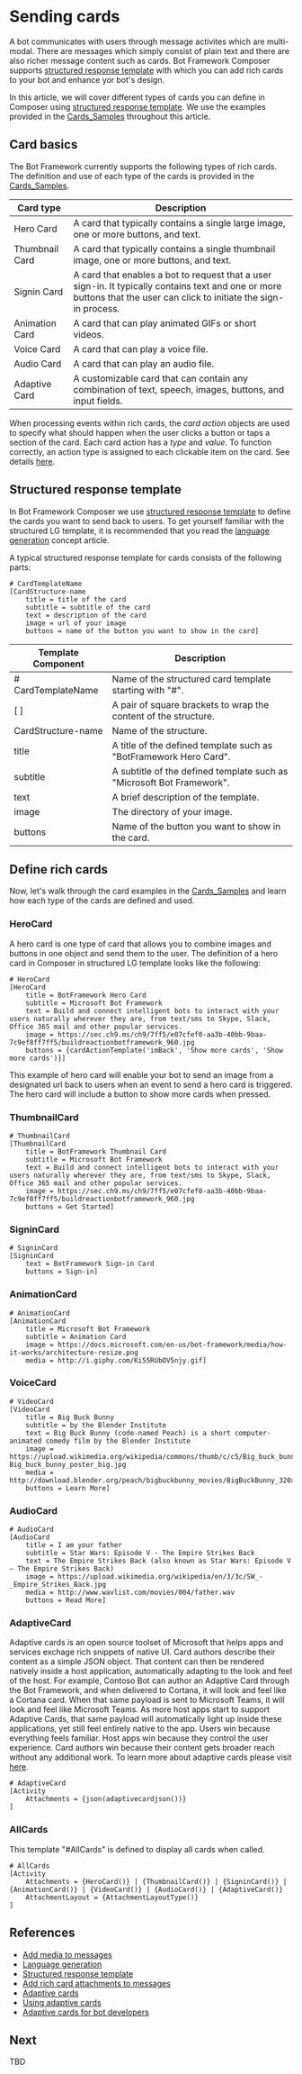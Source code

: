 # Sending cards 

A bot communicates with users through message activites which are multi-modal. There are messages which simply consist of plain text and there are also richer message content such as cards. Bot Framework Composer supports [structured response template](https://github.com/microsoft/BotBuilder-Samples/blob/vishwac/master-4.6/experimental/language-generation/docs/structured-response-template.md) with which you can add rich cards to your bot and enhance yor bot's design. 

In this article, we will cover different types of cards you can define in Composer using [structured response template](https://github.com/microsoft/BotBuilder-Samples/blob/vishwac/master-4.6/experimental/language-generation/docs/structured-response-template.md). We use the examples provided in the [Cards_Samples](https://github.com/microsoft/BotFramework-Composer/tree/stable/SampleBots/Cards_Samples) throughout this article.

## Card basics

The Bot Framework currently supports the following types of rich cards. The definition and use of each type of the cards is provided in the [Cards_Samples](https://github.com/microsoft/BotFramework-Composer/tree/stable/SampleBots/Cards_Samples). 

| Card type      | Description                                                                                                                                                           |
| -------------- | --------------------------------------------------------------------------------------------------------------------------------------------------------------------- |
| Hero Card      | A card that typically contains a single large image, one or more buttons, and text.                                                                                   |
| Thumbnail Card | A card that typically contains a single thumbnail image, one or more buttons, and text.                                                                               |
| Signin Card    | A card that enables a bot to request that a user sign-in. It typically contains text and one or more buttons that the user can click to initiate the sign-in process. |
| Animation Card | A card that can play animated GIFs or short videos.                                                                                                                   |
| Voice Card     | A card that can play a voice file.                                                                                                                                    |
| Audio Card     | A card that can play an audio file.                                                                                                                                   |
| Adaptive Card  | A customizable card that can contain any combination of text, speech, images, buttons, and input fields.                                                              |

When processing events within rich cards, the _card action_ objects are used to specify what should happen when the user clicks a button or taps a section of the card. Each card action has a _type_ and _value_. To function correctly, an action type is assigned to each clickable item on the card. See details [here](https://docs.microsoft.com/en-us/azure/bot-service/bot-builder-howto-add-media-attachments?view=azure-bot-service-4.0&tabs=csharp). 

## Structured response template 

In Bot Framework Composer we use [structured response template](https://github.com/microsoft/BotBuilder-Samples/blob/vishwac/master-4.6/experimental/language-generation/docs/structured-response-template.md) to define the cards you want to send back to users. To get yourself familiar with the structured LG template, it is recommended that you read the [language generation](https://github.com/microsoft/BotFramework-Composer/blob/kaiqb/Ignite2019/docs/concept-language-genereation-draft.md) concept article. 

A typical structured response template for cards consists of the following parts: 

    # CardTemplateName 
    [CardStructure-name
        title = title of the card
        subtitle = subtitle of the card
        text = description of the card
        image = url of your image
        buttons = name of the button you want to show in the card]

| Template Component | Description                                                           |
| ------------------ | --------------------------------------------------------------------- |
| # CardTemplateName | Name of the structured card template starting with "#".               |
| [   ]              | A pair of square brackets to wrap the content of the structure.       |
| CardStructure-name | Name of the structure.                                                |
| title              | A title of the defined template such as "BotFramework Hero Card".     |
| subtitle           | A subtitle of the defined template such as "Microsoft Bot Framework". |
| text               | A brief description of the template.                                  |
| image              | The directory of your image.                                          |
| buttons            | Name of the button you want to show in the card.                      |

## Define rich cards 
Now, let's walk through the card examples in the [Cards_Samples](https://github.com/microsoft/BotFramework-Composer/tree/stable/SampleBots/Cards_Samples) and learn how each type of the cards are defined and used. 

### HeroCard
A hero card is one type of card that allows you to combine images and buttons in one object and send them to the user. The definition of a hero card in Composer in structured LG template looks like the following: 

    # HeroCard
    [HeroCard
        title = BotFramework Hero Card
        subtitle = Microsoft Bot Framework
        text = Build and connect intelligent bots to interact with your users naturally wherever they are, from text/sms to Skype, Slack, Office 365 mail and other popular services.
        image = https://sec.ch9.ms/ch9/7ff5/e07cfef0-aa3b-40bb-9baa-7c9ef8ff7ff5/buildreactionbotframework_960.jpg
        buttons = {cardActionTemplate('imBack', 'Show more cards', 'Show more cards')}]

This example of hero card will enable your bot to send an image from a designated url back to users when an event to send a hero card is triggered. The hero card will include a button to show more cards when pressed. 

### ThumbnailCard

    # ThumbnailCard
    [ThumbnailCard
        title = BotFramework Thumbnail Card
        subtitle = Microsoft Bot Framework
        text = Build and connect intelligent bots to interact with your users naturally wherever they are, from text/sms to Skype, Slack, Office 365 mail and other popular services.
        image = https://sec.ch9.ms/ch9/7ff5/e07cfef0-aa3b-40bb-9baa-7c9ef8ff7ff5/buildreactionbotframework_960.jpg
        buttons = Get Started]

### SigninCard

    # SigninCard
    [SigninCard
        text = BotFramework Sign-in Card
        buttons = Sign-in]


### AnimationCard

    # AnimationCard
    [AnimationCard
        title = Microsoft Bot Framework
        subtitle = Animation Card
        image = https://docs.microsoft.com/en-us/bot-framework/media/how-it-works/architecture-resize.png
        media = http://i.giphy.com/Ki55RUbOV5njy.gif]


### VoiceCard

    # VideoCard
    [VideoCard
        title = Big Buck Bunny
        subtitle = by the Blender Institute
        text = Big Buck Bunny (code-named Peach) is a short computer-animated comedy film by the Blender Institute
        image = https://upload.wikimedia.org/wikipedia/commons/thumb/c/c5/Big_buck_bunny_poster_big.jpg/220px-Big_buck_bunny_poster_big.jpg
        media = http://download.blender.org/peach/bigbuckbunny_movies/BigBuckBunny_320x180.mp4
        buttons = Learn More]


### AudioCard

    # AudioCard
    [AudioCard
        title = I am your father
        subtitle = Star Wars: Episode V - The Empire Strikes Back
        text = The Empire Strikes Back (also known as Star Wars: Episode V – The Empire Strikes Back)
        image = https://upload.wikimedia.org/wikipedia/en/3/3c/SW_-_Empire_Strikes_Back.jpg
        media = http://www.wavlist.com/movies/004/father.wav
        buttons = Read More]


### AdaptiveCard
Adaptive cards is an open source toolset of Microsoft that helps apps and services exchage rich snippets of native UI. Card authors describe their content as a simple JSON object. That content can then be rendered natively inside a host application, automatically adapting to the look and feel of the host. For example, Contoso Bot can author an Adaptive Card through the Bot Framework, and when delivered to Cortana, it will look and feel like a Cortana card. When that same payload is sent to Microsoft Teams, it will look and feel like Microsoft Teams. As more host apps start to support Adaptive Cards, that same payload will automatically light up inside these applications, yet still feel entirely native to the app. Users win because everything feels familiar. Host apps win because they control the user experience. Card authors win because their content gets broader reach without any additional work. To learn more about adaptive cards please visit [here](https://adaptivecards.io/).

    # AdaptiveCard
    [Activity
        Attachments = {json(adaptivecardjson())}
    ]


### AllCards 
This template "#AllCards" is defined to display all cards when called. 

    # AllCards
    [Activity
        Attachments = {HeroCard()} | {ThumbnailCard()} | {SigninCard()} | {AnimationCard()} | {VideoCard()} | {AudioCard()} | {AdaptiveCard()}
        AttachmentLayout = {AttachmentLayoutType()}
    ]


## References
- [Add media to messages](https://docs.microsoft.com/en-us/azure/bot-service/bot-builder-howto-add-media-attachments?view=azure-bot-service-4.0&tabs=csharp)
- [Language generation](https://github.com/microsoft/BotFramework-Composer/blob/kaiqb/Ignite2019/docs/concept-language-genereation-draft.md) 
- [Structured response template](https://github.com/microsoft/BotBuilder-Samples/blob/vishwac/master-4.6/experimental/language-generation/docs/structured-response-template.md)
- [Add rich card attachments to messages](https://docs.microsoft.com/en-us/azure/bot-service/nodejs/bot-builder-nodejs-send-rich-cards?view=azure-bot-service-3.0&viewFallbackFrom=azure-bot-service-4.0#send-an-adaptive-card)
- [Adaptive cards](https://adaptivecards.io/)
- [Using adaptive cards](https://github.com/microsoft/BotBuilder-Samples/tree/master/samples/csharp_dotnetcore/07.using-adaptive-cards)
- [Adaptive cards for bot developers](https://docs.microsoft.com/en-us/adaptive-cards/getting-started/bots)

## Next
TBD 

